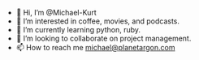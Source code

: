 - 👋 Hi, I’m @Michael-Kurt
- 👀 I’m interested in coffee, movies, and podcasts.
- 🌱 I’m currently learning python, ruby.
- 💞️ I’m looking to collaborate on project management.
- 📫 How to reach me michael@planetargon.com

<!---
Michael-Kurt/Michael-Kurt is a ✨ special ✨ repository because its `README.md` (this file) appears on your GitHub profile.
You can click the Preview link to take a look at your changes.
--->
